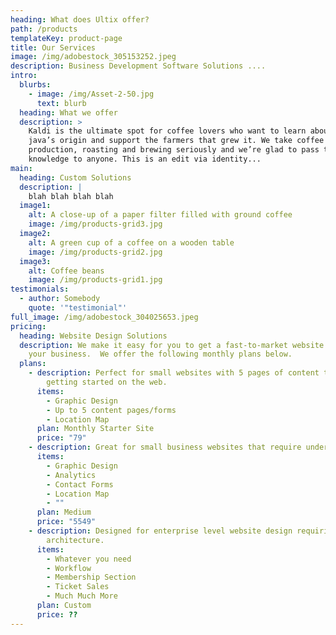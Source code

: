 ```yaml
---
heading: What does Ultix offer?
path: /products
templateKey: product-page
title: Our Services
image: /img/adobestock_305153252.jpeg
description: Business Development Software Solutions ....
intro:
  blurbs:
    - image: /img/Asset-2-50.jpg
      text: blurb
  heading: What we offer
  description: >
    Kaldi is the ultimate spot for coffee lovers who want to learn about their
    java’s origin and support the farmers that grew it. We take coffee
    production, roasting and brewing seriously and we’re glad to pass that
    knowledge to anyone. This is an edit via identity...
main:
  heading: Custom Solutions
  description: |
    blah blah blah blah
  image1:
    alt: A close-up of a paper filter filled with ground coffee
    image: /img/products-grid3.jpg
  image2:
    alt: A green cup of a coffee on a wooden table
    image: /img/products-grid2.jpg
  image3:
    alt: Coffee beans
    image: /img/products-grid1.jpg
testimonials:
  - author: Somebody
    quote: '"testimonial"'
full_image: /img/adobestock_304025653.jpeg
pricing:
  heading: Website Design Solutions
  description: We make it easy for you to get a fast-to-market website design for
    your business.  We offer the following monthly plans below.
  plans:
    - description: Perfect for small websites with 5 pages of content that are just
        getting started on the web.
      items:
        - Graphic Design
        - Up to 5 content pages/forms
        - Location Map
      plan: Monthly Starter Site
      price: "79"
    - description: Great for small business websites that require under 25 pages of content.
      items:
        - Graphic Design
        - Analytics
        - Contact Forms
        - Location Map
        - ""
      plan: Medium
      price: "5549"
    - description: Designed for enterprise level website design requiring extensive
        architecture.
      items:
        - Whatever you need
        - Workflow
        - Membership Section
        - Ticket Sales
        - Much Much More
      plan: Custom
      price: ??
---
```

